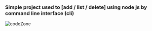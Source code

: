 ### Simple project used to [add / list / delete] using node js by command line interface (cli)
![codeZone](https://github.com/Zeinab-Mohy/Nodejs/assets/95243799/43a12a0d-bdff-4d2c-ae2b-6065d3d94e8a)
